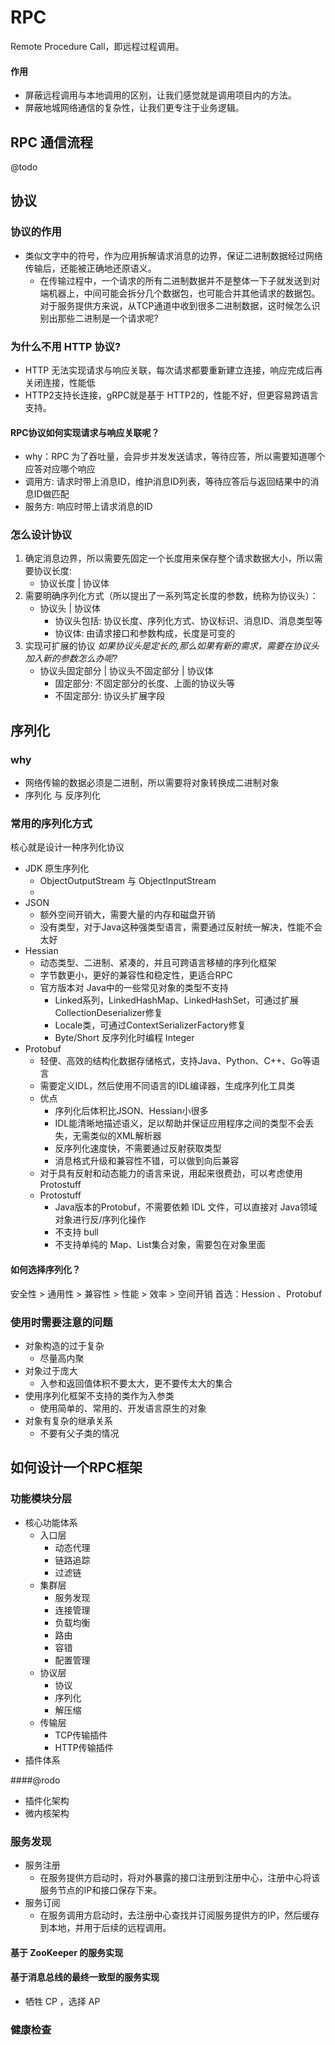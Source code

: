 # RPC
Remote Procedure Call，即远程过程调用。
#### 作用
- 屏蔽远程调用与本地调用的区别，让我们感觉就是调用项目内的方法。
- 屏蔽地城网络通信的复杂性，让我们更专注于业务逻辑。

## RPC 通信流程
@todo

## 协议
### 协议的作用
- 类似文字中的符号，作为应用拆解请求消息的边界，保证二进制数据经过网络传输后，还能被正确地还原语义。
	- 在传输过程中，一个请求的所有二进制数据并不是整体一下子就发送到对端机器上，中间可能会拆分几个数据包，也可能合并其他请求的数据包。对于服务提供方来说，从TCP通道中收到很多二进制数据，这时候怎么识别出那些二进制是一个请求呢?

### 为什么不用 HTTP 协议?
- HTTP 无法实现请求与响应关联，每次请求都要重新建立连接，响应完成后再关闭连接，性能低
- HTTP2支持长连接，gRPC就是基于 HTTP2的，性能不好，但更容易跨语言支持。

#### RPC协议如何实现请求与响应关联呢？
- why：RPC 为了吞吐量，会异步并发发送请求，等待应答，所以需要知道哪个应答对应哪个响应
- 调用方: 请求时带上消息ID，维护消息ID列表，等待应答后与返回结果中的消息ID做匹配
- 服务方: 响应时带上请求消息的ID

### 怎么设计协议
1. 确定消息边界，所以需要先固定一个长度用来保存整个请求数据大小，所以需要协议长度:
	- 协议长度 | 协议体
2. 需要明确序列化方式（所以提出了一系列笃定长度的参数，统称为协议头）：
	- 协议头 | 协议体
		- 协议头包括: 协议长度、序列化方式、协议标识、消息ID、消息类型等
		- 协议体: 由请求接口和参数构成，长度是可变的
3. 实现可扩展的协议 *如果协议头是定长的,那么如果有新的需求，需要在协议头加入新的参数怎么办呢?*
	- 协议头固定部分 | 协议头不固定部分  | 协议体
		- 固定部分: 不固定部分的长度、上面的协议头等
		- 不固定部分: 协议头扩展字段

## 序列化
### why
- 网络传输的数据必须是二进制，所以需要将对象转换成二进制对象
- 序列化 与 反序列化

### 常用的序列化方式
核心就是设计一种序列化协议
- JDK 原生序列化
	- ObjectOutputStream 与 ObjectInputStream
	- 
- JSON
	- 额外空间开销大，需要大量的内存和磁盘开销
	- 没有类型，对于Java这种强类型语言，需要通过反射统一解决，性能不会太好
- Hessian
	- 动态类型、二进制、紧凑的，并且可跨语言移植的序列化框架
	- 字节数更小，更好的兼容性和稳定性，更适合RPC
	- 官方版本对 Java中的一些常见对象的类型不支持
		- Linked系列，LinkedHashMap、LinkedHashSet，可通过扩展CollectionDeserializer修复
		- Locale类，可通过ContextSerializerFactory修复
		- Byte/Short 反序列化时编程 Integer
- Protobuf
	- 轻便、高效的结构化数据存储格式，支持Java、Python、C++、Go等语言
	- 需要定义IDL，然后使用不同语言的IDL编译器，生成序列化工具类
	- 优点
		- 序列化后体积比JSON、Hessian小很多
		- IDL能清晰地描述语义，足以帮助并保证应用程序之间的类型不会丢失，无需类似的XML解析器
		- 反序列化速度快，不需要通过反射获取类型
		- 消息格式升级和兼容性不错，可以做到向后兼容
	- 对于具有反射和动态能力的语言来说，用起来很费劲，可以考虑使用Protostuff
	- Protostuff
		- Java版本的Protobuf，不需要依赖 IDL 文件，可以直接对 Java领域对象进行反/序列化操作
		- 不支持 bull
		- 不支持单纯的 Map、List集合对象，需要包在对象里面

#### 如何选择序列化？
安全性 > 通用性 > 兼容性 > 性能 > 效率 > 空间开销
首选：Hession 、Protobuf

### 使用时需要注意的问题
- 对象构造的过于复杂
	- 尽量高内聚
- 对象过于庞大
	- 入参和返回值体积不要太大，更不要传太大的集合
- 使用序列化框架不支持的类作为入参类
	- 使用简单的、常用的、开发语言原生的对象
- 对象有复杂的继承关系
	- 不要有父子类的情况

## 如何设计一个RPC框架
### 功能模块分层
- 核心功能体系
	- 入口层
		- 动态代理
		- 链路追踪
		- 过滤链
	- 集群层
		- 服务发现
		- 连接管理
		- 负载均衡
		- 路由
		- 容错
		- 配置管理
	- 协议层
		- 协议
		- 序列化
		- 解压缩
	- 传输层
		- TCP传输插件
		- HTTP传输插件
- 插件体系

####@rodo
- 插件化架构
- 微内核架构

### 服务发现
- 服务注册
	- 在服务提供方启动时，将对外暴露的接口注册到注册中心，注册中心将该服务节点的IP和接口保存下来。
- 服务订阅
	- 在服务调用方启动时，去注册中心查找并订阅服务提供方的IP，然后缓存到本地，并用于后续的远程调用。

#### 基于 ZooKeeper 的服务实现

#### 基于消息总线的最终一致型的服务实现
- 牺牲 CP ，选择 AP

### 健康检查


